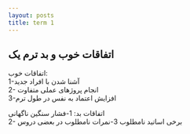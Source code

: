 ```yaml
---
layout: posts
title: term 1
---
```


## اتفاقات خوب و بد ترم یک

اتفاقات خوب:   
1-آشنا شدن با افراد جدید    
2- انجام پروژهای عملی متفاوت    
3-افزایش اعتماد به نفس در طول ترم   

اتفاقات بد:
1-فشار سنگین ناگهانی   
2- برخی اساتید نامطلوب
3-نمرات نامطلوب در بعضی دروس